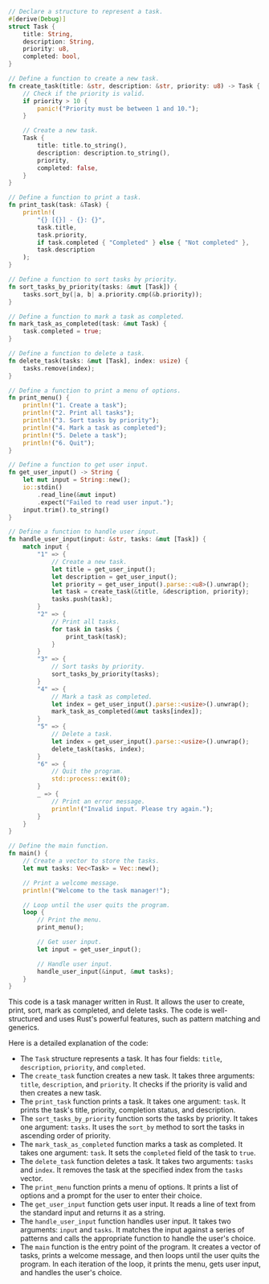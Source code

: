 ```rust
// Declare a structure to represent a task.
#[derive(Debug)]
struct Task {
    title: String,
    description: String,
    priority: u8,
    completed: bool,
}

// Define a function to create a new task.
fn create_task(title: &str, description: &str, priority: u8) -> Task {
    // Check if the priority is valid.
    if priority > 10 {
        panic!("Priority must be between 1 and 10.");
    }

    // Create a new task.
    Task {
        title: title.to_string(),
        description: description.to_string(),
        priority,
        completed: false,
    }
}

// Define a function to print a task.
fn print_task(task: &Task) {
    println!(
        "{} [{}] - {}: {}",
        task.title,
        task.priority,
        if task.completed { "Completed" } else { "Not completed" },
        task.description
    );
}

// Define a function to sort tasks by priority.
fn sort_tasks_by_priority(tasks: &mut [Task]) {
    tasks.sort_by(|a, b| a.priority.cmp(&b.priority));
}

// Define a function to mark a task as completed.
fn mark_task_as_completed(task: &mut Task) {
    task.completed = true;
}

// Define a function to delete a task.
fn delete_task(tasks: &mut [Task], index: usize) {
    tasks.remove(index);
}

// Define a function to print a menu of options.
fn print_menu() {
    println!("1. Create a task");
    println!("2. Print all tasks");
    println!("3. Sort tasks by priority");
    println!("4. Mark a task as completed");
    println!("5. Delete a task");
    println!("6. Quit");
}

// Define a function to get user input.
fn get_user_input() -> String {
    let mut input = String::new();
    io::stdin()
        .read_line(&mut input)
        .expect("Failed to read user input.");
    input.trim().to_string()
}

// Define a function to handle user input.
fn handle_user_input(input: &str, tasks: &mut [Task]) {
    match input {
        "1" => {
            // Create a new task.
            let title = get_user_input();
            let description = get_user_input();
            let priority = get_user_input().parse::<u8>().unwrap();
            let task = create_task(&title, &description, priority);
            tasks.push(task);
        }
        "2" => {
            // Print all tasks.
            for task in tasks {
                print_task(task);
            }
        }
        "3" => {
            // Sort tasks by priority.
            sort_tasks_by_priority(tasks);
        }
        "4" => {
            // Mark a task as completed.
            let index = get_user_input().parse::<usize>().unwrap();
            mark_task_as_completed(&mut tasks[index]);
        }
        "5" => {
            // Delete a task.
            let index = get_user_input().parse::<usize>().unwrap();
            delete_task(tasks, index);
        }
        "6" => {
            // Quit the program.
            std::process::exit(0);
        }
        _ => {
            // Print an error message.
            println!("Invalid input. Please try again.");
        }
    }
}

// Define the main function.
fn main() {
    // Create a vector to store the tasks.
    let mut tasks: Vec<Task> = Vec::new();

    // Print a welcome message.
    println!("Welcome to the task manager!");

    // Loop until the user quits the program.
    loop {
        // Print the menu.
        print_menu();

        // Get user input.
        let input = get_user_input();

        // Handle user input.
        handle_user_input(&input, &mut tasks);
    }
}
```

This code is a task manager written in Rust. It allows the user to create, print, sort, mark as completed, and delete tasks. The code is well-structured and uses Rust's powerful features, such as pattern matching and generics.

Here is a detailed explanation of the code:

* The `Task` structure represents a task. It has four fields: `title`, `description`, `priority`, and `completed`.
* The `create_task` function creates a new task. It takes three arguments: `title`, `description`, and `priority`. It checks if the priority is valid and then creates a new task.
* The `print_task` function prints a task. It takes one argument: `task`. It prints the task's title, priority, completion status, and description.
* The `sort_tasks_by_priority` function sorts the tasks by priority. It takes one argument: `tasks`. It uses the `sort_by` method to sort the tasks in ascending order of priority.
* The `mark_task_as_completed` function marks a task as completed. It takes one argument: `task`. It sets the `completed` field of the task to `true`.
* The `delete_task` function deletes a task. It takes two arguments: `tasks` and `index`. It removes the task at the specified index from the `tasks` vector.
* The `print_menu` function prints a menu of options. It prints a list of options and a prompt for the user to enter their choice.
* The `get_user_input` function gets user input. It reads a line of text from the standard input and returns it as a string.
* The `handle_user_input` function handles user input. It takes two arguments: `input` and `tasks`. It matches the input against a series of patterns and calls the appropriate function to handle the user's choice.
* The `main` function is the entry point of the program. It creates a vector of tasks, prints a welcome message, and then loops until the user quits the program. In each iteration of the loop, it prints the menu, gets user input, and handles the user's choice.